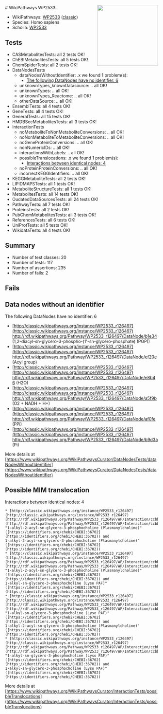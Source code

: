 <img style="float: right; width: 200px" src="https://upload.wikimedia.org/wikipedia/commons/thumb/8/83/Wplogo_with_text_500.png/640px-Wplogo_with_text_500.png" />
# WikiPathways WP2533

* WikiPathways: [WP2533](https://wikipathways.org/pathways/WP2533) ([classic](https://classic.wikipathways.org/instance/WP2533))
* Species: Homo sapiens
* Scholia: [WP2533](https://scholia.toolforge.org/wikipathways/WP2533)
## Tests
* CASMetabolitesTests: all 2 tests OK!
* ChEBIMetabolitesTests: all 5 tests OK!
* ChemSpiderTests: all 2 tests OK!
* DataNodesTests
    * dataNodesWithoutIdentifier: .x we found 1 problem(s):
        * [The following DataNodes have no identifier: 6](#d2d32fa5)
    * unknownTypes_knownDatasource: .. all OK!
    * unknownTypes: .. all OK!
    * unknownTypes_Reactome: .. all OK!
    * otherDataSource: .. all OK!
* EnsemblTests: all 4 tests OK!
* GeneTests: all 4 tests OK!
* GeneralTests: all 15 tests OK!
* HMDBSecMetabolitesTests: all 3 tests OK!
* InteractionTests
    * noMetaboliteToNonMetaboliteConversions: .. all OK!
    * noNonMetaboliteToMetaboliteConversions: .. all OK!
    * noGeneProteinConversions: .. all OK!
    * nonNumericIDs: .. all OK!
    * interactionsWithLabels: .. all OK!
    * possibleTranslocations: .x we found 1 problem(s):
        * [Interactions between identical nodes: 4](#1c118209)
    * noProteinProteinConversions: .. all OK!
    * incorrectKEGGIdentifiers: .. all OK!
* KEGGMetaboliteTests: all 2 tests OK!
* LIPIDMAPSTests: all 1 tests OK!
* MetaboliteStructureTests: all 1 tests OK!
* MetabolitesTests: all 14 tests OK!
* OudatedDataSourcesTests: all 24 tests OK!
* PathwayTests: all 7 tests OK!
* ProteinsTests: all 2 tests OK!
* PubChemMetabolitesTests: all 3 tests OK!
* ReferencesTests: all 6 tests OK!
* UniProtTests: all 5 tests OK!
* WikidataTests: all 4 tests OK!


## Summary

* Number of test classes: 20
* Number of tests: 117
* Number of assertions: 235
* Number of fails: 2

## Fails

<a name="d2d32fa5" />

## Data nodes without an identifier

The following DataNodes have no identifier: 6

* [http://classic.wikipathways.org/instance/WP2533_r126497](http://classic.wikipathways.org/instance/WP2533_r126497) http://rdf.wikipathways.org/Pathway/WP2533_r126497/DataNode/b1e34 (1,2-diacyl-sn-glycero-3-phospho-(1'-sn-glycero-phosphate)
(PGP))
* [http://classic.wikipathways.org/instance/WP2533_r126497](http://classic.wikipathways.org/instance/WP2533_r126497) http://rdf.wikipathways.org/Pathway/WP2533_r126497/DataNode/ef20e (Acyl group)
* [http://classic.wikipathways.org/instance/WP2533_r126497](http://classic.wikipathways.org/instance/WP2533_r126497) http://rdf.wikipathways.org/Pathway/WP2533_r126497/DataNode/e8b46 (H2O)
* [http://classic.wikipathways.org/instance/WP2533_r126497](http://classic.wikipathways.org/instance/WP2533_r126497) http://rdf.wikipathways.org/Pathway/WP2533_r126497/DataNode/a5f9b (O2 + NADH + H+)
* [http://classic.wikipathways.org/instance/WP2533_r126497](http://classic.wikipathways.org/instance/WP2533_r126497) http://rdf.wikipathways.org/Pathway/WP2533_r126497/DataNode/af0fe (PPi)
* [http://classic.wikipathways.org/instance/WP2533_r126497](http://classic.wikipathways.org/instance/WP2533_r126497) http://rdf.wikipathways.org/Pathway/WP2533_r126497/DataNode/b9d3a (Pi)


More details at [https://www.wikipathways.org/WikiPathwaysCurator/DataNodesTests/dataNodesWithoutIdentifier](https://www.wikipathways.org/WikiPathwaysCurator/DataNodesTests/dataNodesWithoutIdentifier)

<a name="1c118209" />

## Possible MIM translocation

Interactions between identical nodes: 4
```
* [http://classic.wikipathways.org/instance/WP2533_r126497](http://classic.wikipathways.org/instance/WP2533_r126497) [http://rdf.wikipathways.org/Pathway/WP2533_r126497/WP/Interaction/ccbb7](http://rdf.wikipathways.org/Pathway/WP2533_r126497/WP/Interaction/ccbb7) "1-alkyl-2-acyl-sn-glycero-3-phosphocholine (Plasmanylcholine)" ([https://identifiers.org/chebi/CHEBI:36702](https://identifiers.org/chebi/CHEBI:36702)) and 
1-alkyl-2-acyl-sn-glycero-3-phosphocholine (Plasmanylcholine)" ([https://identifiers.org/chebi/CHEBI:36702](https://identifiers.org/chebi/CHEBI:36702))
* [http://classic.wikipathways.org/instance/WP2533_r126497](http://classic.wikipathways.org/instance/WP2533_r126497) [http://rdf.wikipathways.org/Pathway/WP2533_r126497/WP/Interaction/ccbb7](http://rdf.wikipathways.org/Pathway/WP2533_r126497/WP/Interaction/ccbb7) "1-alkyl-2-acyl-sn-glycero-3-phosphocholine (Plasmanylcholine)" ([https://identifiers.org/chebi/CHEBI:36702](https://identifiers.org/chebi/CHEBI:36702)) and 
1-alkyl-sn-glycero-3-phosphocholine (Lyso PAF)" ([https://identifiers.org/chebi/CHEBI:36702](https://identifiers.org/chebi/CHEBI:36702))
* [http://classic.wikipathways.org/instance/WP2533_r126497](http://classic.wikipathways.org/instance/WP2533_r126497) [http://rdf.wikipathways.org/Pathway/WP2533_r126497/WP/Interaction/ccbb7](http://rdf.wikipathways.org/Pathway/WP2533_r126497/WP/Interaction/ccbb7) "1-alkyl-sn-glycero-3-phosphocholine (Lyso PAF)" ([https://identifiers.org/chebi/CHEBI:36702](https://identifiers.org/chebi/CHEBI:36702)) and 
1-alkyl-2-acyl-sn-glycero-3-phosphocholine (Plasmanylcholine)" ([https://identifiers.org/chebi/CHEBI:36702](https://identifiers.org/chebi/CHEBI:36702))
* [http://classic.wikipathways.org/instance/WP2533_r126497](http://classic.wikipathways.org/instance/WP2533_r126497) [http://rdf.wikipathways.org/Pathway/WP2533_r126497/WP/Interaction/ccbb7](http://rdf.wikipathways.org/Pathway/WP2533_r126497/WP/Interaction/ccbb7) "1-alkyl-sn-glycero-3-phosphocholine (Lyso PAF)" ([https://identifiers.org/chebi/CHEBI:36702](https://identifiers.org/chebi/CHEBI:36702)) and 
1-alkyl-sn-glycero-3-phosphocholine (Lyso PAF)" ([https://identifiers.org/chebi/CHEBI:36702](https://identifiers.org/chebi/CHEBI:36702))
```

More details at [https://www.wikipathways.org/WikiPathwaysCurator/InteractionTests/possibleTranslocations](https://www.wikipathways.org/WikiPathwaysCurator/InteractionTests/possibleTranslocations)

